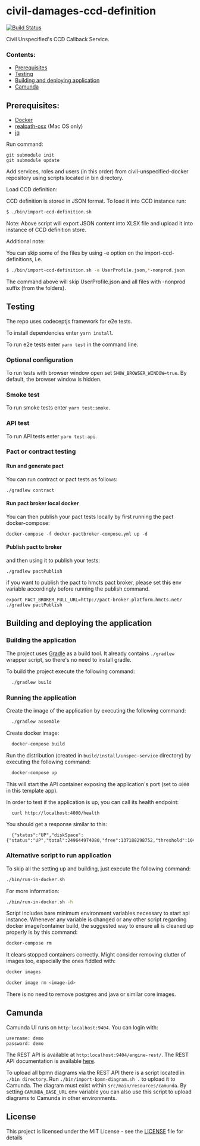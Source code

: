 # civil-damages-ccd-definition

[![Build Status](https://travis-ci.org/hmcts/civil-damages-ccd-definition.svg?branch=master)](https://travis-ci.org/hmcts/civil-damages-ccd-definition)

Civil Unspecified's CCD Callback Service.

### Contents:
- [Prerequisites](#prerequisites)
- [Testing](#testing)
- [Building and deploying application](#building-and-deploying-the-application)
- [Camunda](#camunda)

## Prerequisites:
- [Docker](https://www.docker.com)
- [realpath-osx](https://github.com/harto/realpath-osx) (Mac OS only)
- [jq](https://stedolan.github.io/jq/)

Run command:
```
git submodule init
git submodule update
```

Add services, roles and users (in this order) from civil-unspecified-docker repository using scripts located in bin directory.

Load CCD definition:

CCD definition is stored in JSON format. To load it into CCD instance run:

```bash
$ ./bin/import-ccd-definition.sh
```

Note: Above script will export JSON content into XLSX file and upload it into instance of CCD definition store.

Additional note:

You can skip some of the files by using -e option on the import-ccd-definitions, i.e.

```bash
$ ./bin/import-ccd-definition.sh -e UserProfile.json,*-nonprod.json
```

The command above will skip UserProfile.json and all files with -nonprod suffix (from the folders).

## Testing
The repo uses codeceptjs framework for e2e tests.

To install dependencies enter `yarn install`.

To run e2e tests enter `yarn test` in the command line.

### Optional configuration

To run tests with browser window open set `SHOW_BROWSER_WINDOW=true`. By default, the browser window is hidden.

### Smoke test

To run smoke tests enter `yarn test:smoke`.

### API test

To run API tests enter `yarn test:api`.

### Pact or contract testing

#### Run and generate pact

You can run contract or pact tests as follows:

```
./gradlew contract
```
#### Run pact broker local docker
You can then publish your pact tests locally by first running the pact docker-compose:

```
docker-compose -f docker-pactbroker-compose.yml up -d
```
#### Publish pact to broker
and then using it to publish your tests:

```
./gradlew pactPublish
```
if you want to publish the pact to hmcts pact broker, please set this env variable accordingly before running the publish command.
```
export PACT_BROKER_FULL_URL=http://pact-broker.platform.hmcts.net/
./gradlew pactPublish
```

## Building and deploying the application

### Building the application

The project uses [Gradle](https://gradle.org) as a build tool. It already contains
`./gradlew` wrapper script, so there's no need to install gradle.

To build the project execute the following command:

```bash
  ./gradlew build
```

### Running the application

Create the image of the application by executing the following command:

```bash
  ./gradlew assemble
```

Create docker image:

```bash
  docker-compose build
```

Run the distribution (created in `build/install/unspec-service` directory)
by executing the following command:

```bash
  docker-compose up
```

This will start the API container exposing the application's port
(set to `4000` in this template app).

In order to test if the application is up, you can call its health endpoint:

```bash
  curl http://localhost:4000/health
```

You should get a response similar to this:

```
  {"status":"UP","diskSpace":{"status":"UP","total":249644974080,"free":137188298752,"threshold":10485760}}
```

### Alternative script to run application

To skip all the setting up and building, just execute the following command:

```bash
./bin/run-in-docker.sh
```

For more information:

```bash
./bin/run-in-docker.sh -h
```

Script includes bare minimum environment variables necessary to start api instance. Whenever any variable is changed or any other script regarding docker image/container build, the suggested way to ensure all is cleaned up properly is by this command:

```bash
docker-compose rm
```

It clears stopped containers correctly. Might consider removing clutter of images too, especially the ones fiddled with:

```bash
docker images

docker image rm <image-id>
```

There is no need to remove postgres and java or similar core images.

## Camunda

Camunda UI runs on `http:localhost:9404`. You can login with:
```$xslt
username: demo
password: demo
```

The REST API is available at `http:localhost:9404/engine-rest/`. The REST API documentation is available [here](https://docs.camunda.org/manual/latest/reference/rest/).

To upload all bpmn diagrams via the REST API there is a script located in `./bin directory`.
Run `./bin/import-bpmn-diagram.sh .` to upload it to Camunda. The diagram must exist within
`src/main/resources/camunda`. By setting `CAMUNDA_BASE_URL` env variable you can also use this script to upload diagrams to
Camunda in other environments.

## License
This project is licensed under the MIT License - see the [LICENSE](LICENSE) file for details

